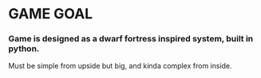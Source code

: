 # GAME GOAL
### Game is designed as a dwarf fortress inspired system, built in python. 
Must be simple from upside but big, and kinda complex from inside.
